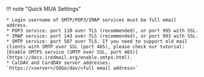 !!! note "Quick MUA Settings"

    * Login username of SMTP/POP3/IMAP services must be full email address.
    * POP3 service: port 110 over TLS (recommended), or port 995 with SSL.
    * IMAP service: port 143 over TLS (recommended), or port 993 with SSL.
    * SMTP service: port 587 over TLS. If you need to support old mail clients with SMTP over SSL (port 465), please check our tutorial: [Enable SMTPS service (SMTP over SSL, port 465)](https://docs.iredmail.org/enable.smtps.html).
    * CalDAV and CardDAV server addresses: `https://<server>/SOGo/dav/<full email address>`
